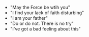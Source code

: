- "May the Force be wtih you"
- "I find your lack of faith disturbing"
- "I am your father"
- "Do or do not. There is no try"
- "I've got a bad feeling about this"
